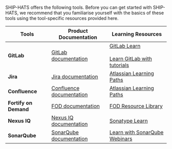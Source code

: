 <!--## Know Your Tools-->


SHIP-HATS offers the following tools. Before you can get started with SHIP-HATS, we recommend that you familiarise yourself with the basics of these tools using the tool-specific resources provided here.


|**Tools**|**Product Documentation**|**Learning Resources**|
|---|---|---|
**GitLab**|[GitLab documentation](https://docs.gitlab.com/)|[GitLab Learn](https://about.gitlab.com/learn/)<br><br>[Learn GitLab with tutorials](https://docs.gitlab.com/ee/tutorials/)
**Jira**|[Jira documentation](https://www.atlassian.com/software/jira/guides/getting-started/overview)|[Atlassian Learning Paths](https://university.atlassian.com/student/collection/850385-learning-paths)
**Confluence**|[Confluence documentation](https://www.atlassian.com/software/confluence/guides/get-started/confluence-overview)|[Atlassian Learning Paths](https://university.atlassian.com/student/collection/850385-learning-paths)
**Fortify on Demand**|[FOD documentation](https://sgp.fortify.com/Docs/en/index.htm)|[FOD Resource Library](https://www.microfocus.com/en-us/cyberres/resource-library?product=Fortify%20on%20Demand)
**Nexus IQ**|[Nexus IQ documentation](https://www.sonatype.com/nexus-iq-server)|[Sonatype Learn](https://learn.sonatype.com/)
**SonarQube**|[SonarQube documentation](https://docs.sonarqube.org/latest/)|[Learn with SonarQube Webinars](https://www.sonarsource.com/resources/webinars/)

<!--
<br><br>[Learn with Jira Tutorials](https://www.youtube.com/watch?v=bvU1Plc31WQ)
<br><br>[Learn with Confluence Tutorials](https://www.youtube.com/watch?v=EVgeukYoHZ4)
<br><br>[Learn with FOD Tutorials](https://www.youtube.com/watch?v=3pqc-vSr0Yo)
-->
<!--
[SonarQube What's New](https://www.sonarsource.com/products/sonarqube/whats-new/)

[Intro to Nexus Lifecycle](https://learn.sonatype.com/courses/iq-100/)
[Component Remediation](https://learn.sonatype.com/courses/iq-103/)
[Using Nexus Lifecycle in Your IDE](https://learn.sonatype.com/courses/iq-102/)
[Learn with Nexus IQ Tutorials](https://www.youtube.com/watch?v=jYgZcs1TwQ8)
-->